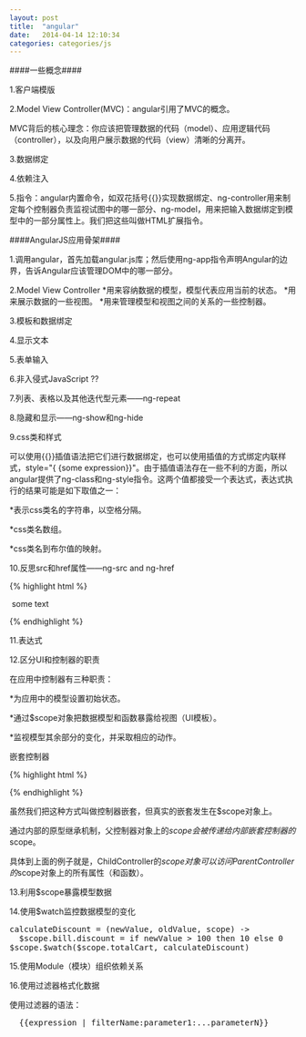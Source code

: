 ```yaml
---
layout: post
title:  "angular"
date:   2014-04-14 12:10:34
categories: categories/js
---
```



####一些概念####

1.客户端模版

2.Model View Controller(MVC)：angular引用了MVC的概念。

MVC背后的核心理念：你应该把管理数据的代码（model）、应用逻辑代码（controller），以及向用户展示数据的代码（view）清晰的分离开。


3.数据绑定

4.依赖注入

5.指令：angular内置命令，如双花括号{{}}实现数据绑定、ng-controller用来制定每个控制器负责监视试图中的哪一部分、ng-model，用来把输入数据绑定到模型中的一部分属性上。我们把这些叫做HTML扩展指令。

####AngularJS应用骨架####

1.调用angular，首先加载angular.js库；然后使用ng-app指令声明Angular的边界，告诉Angular应该管理DOM中的哪一部分。

2.Model View Controller
*用来容纳数据的模型，模型代表应用当前的状态。
*用来展示数据的一些视图。
*用来管理模型和视图之间的关系的一些控制器。

3.模板和数据绑定

4.显示文本

5.表单输入

6.非入侵式JavaScript ??

7.列表、表格以及其他迭代型元素——ng-repeat

8.隐藏和显示——ng-show和ng-hide

9.css类和样式

可以使用{{}}插值语法把它们进行数据绑定，也可以使用插值的方式绑定内联样式，style="{ {some expression}}"。由于插值语法存在一些不利的方面，所以angular提供了ng-class和ng-style指令。这两个值都接受一个表达式，表达式执行的结果可能是如下取值之一：

*表示css类名的字符串，以空格分隔。

*css类名数组。

*css类名到布尔值的映射。

10.反思src和href属性——ng-src and ng-href

{% highlight html %}

<img ng-src="/images/cats/{ {favoriteCat}}">
<a ng-href="/shop/category={ {numberOfBalloons}}">some text</a>

{% endhighlight %}


11.表达式


12.区分UI和控制器的职责


在应用中控制器有三种职责：

*为应用中的模型设置初始状态。

*通过$scope对象把数据模型和函数暴露给视图（UI模板）。

*监视模型其余部分的变化，并采取相应的动作。

嵌套控制器

{% highlight html %}
<div ng-controller="ParentController">
  <div ng-controller="ChildController"></div>
</div>
{% endhighlight %}

虽然我们把这种方式叫做控制器嵌套，但真实的嵌套发生在$scope对象上。

通过内部的原型继承机制，父控制器对象上的$scope会被传递给内部嵌套控制器的$scope。

具体到上面的例子就是，ChildController的$scope对象可以访问ParentController的$scope对象上的所有属性（和函数）。

13.利用$scope暴露模型数据


14.使用$watch监控数据模型的变化

<pre>
calculateDiscount = (newValue, oldValue, scope) ->
  $scope.bill.discount = if newValue > 100 then 10 else 0
$scope.$watch($scope.totalCart, calculateDiscount)
</pre>

15.使用Module（模块）组织依赖关系


16.使用过滤器格式化数据

使用过滤器的语法：

<pre>
  {{expression | filterName:parameter1:...parameterN}}
</pre>










